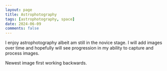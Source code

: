 ```yaml
---
layout: page
title: Astrophotography
tags: [astrophotography, space]
date: 2024-06-09
comments: false
---
```

I enjoy astrophotography albeit am still in the novice stage. I will add images over time and hopefully will see progression in my ability to capture and process images.

Newest image first working backwards.

<script src="https://cdn.jsdelivr.net/npm/publicalbum@latest/embed-ui.min.js" async></script>
<div class="pa-gallery-player-widget" style="width:100%; height:480px; display:none;"
  data-link="https://photos.app.goo.gl/q7dzessCHaceu6qp6"
  data-title="Astrophotography"
  data-description="New item added to shared album">
  <object data="https://lh3.googleusercontent.com/pw/AP1GczMBooIoL9OIDv5hq6CEdLqSPqA_ayNBEdFwPlxbqDelRxCYtqdD7maHjq5MmvYSbsuuq5GzJKUh7TNzTjIlTXSxkrQaWBDOQVsNIJHBazjTYAgST5sN=w1920-h1080"></object>
</div>
